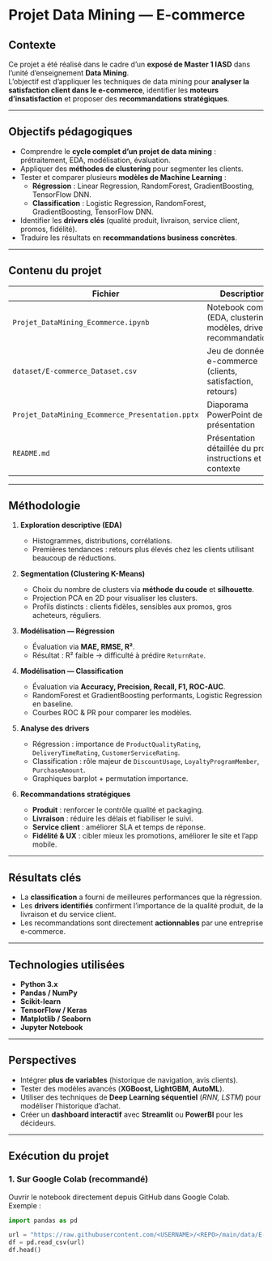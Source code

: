 # Projet Data Mining — E-commerce

## Contexte
Ce projet a été réalisé dans le cadre d’un **exposé de Master 1 IASD** dans l’unité d’enseignement **Data Mining**.  
L’objectif est d’appliquer les techniques de data mining pour **analyser la satisfaction client dans le e-commerce**, identifier les **moteurs d’insatisfaction** et proposer des **recommandations stratégiques**.

---

## Objectifs pédagogiques
- Comprendre le **cycle complet d’un projet de data mining** : prétraitement, EDA, modélisation, évaluation.  
- Appliquer des **méthodes de clustering** pour segmenter les clients.  
- Tester et comparer plusieurs **modèles de Machine Learning** :  
  - **Régression** : Linear Regression, RandomForest, GradientBoosting, TensorFlow DNN.  
  - **Classification** : Logistic Regression, RandomForest, GradientBoosting, TensorFlow DNN.  
- Identifier les **drivers clés** (qualité produit, livraison, service client, promos, fidélité).  
- Traduire les résultats en **recommandations business concrètes**.

---

## Contenu du projet

| Fichier | Description |
|---------|-------------|
| `Projet_DataMining_Ecommerce.ipynb` | Notebook complet (EDA, clustering, modèles, drivers, recommandations) |
| `dataset/E-commerce_Dataset.csv` | Jeu de données e-commerce (clients, satisfaction, retours) |
| `Projet_DataMining_Ecommerce_Presentation.pptx` | Diaporama PowerPoint de présentation |
| `README.md` | Présentation détaillée du projet, instructions et contexte |

---

## Méthodologie

1. **Exploration descriptive (EDA)**  
   - Histogrammes, distributions, corrélations.  
   - Premières tendances : retours plus élevés chez les clients utilisant beaucoup de réductions.  

2. **Segmentation (Clustering K-Means)**  
   - Choix du nombre de clusters via **méthode du coude** et **silhouette**.  
   - Projection PCA en 2D pour visualiser les clusters.  
   - Profils distincts : clients fidèles, sensibles aux promos, gros acheteurs, réguliers.  

3. **Modélisation — Régression**  
   - Évaluation via **MAE, RMSE, R²**.  
   - Résultat : R² faible → difficulté à prédire `ReturnRate`.  

4. **Modélisation — Classification**  
   - Évaluation via **Accuracy, Precision, Recall, F1, ROC-AUC**.  
   - RandomForest et GradientBoosting performants, Logistic Regression en baseline.  
   - Courbes ROC & PR pour comparer les modèles.  

5. **Analyse des drivers**  
   - Régression : importance de `ProductQualityRating`, `DeliveryTimeRating`, `CustomerServiceRating`.  
   - Classification : rôle majeur de `DiscountUsage`, `LoyaltyProgramMember`, `PurchaseAmount`.  
   - Graphiques barplot + permutation importance.  

6. **Recommandations stratégiques**  
   - **Produit** : renforcer le contrôle qualité et packaging.  
   - **Livraison** : réduire les délais et fiabiliser le suivi.  
   - **Service client** : améliorer SLA et temps de réponse.  
   - **Fidélité & UX** : cibler mieux les promotions, améliorer le site et l’app mobile.  

---

## Résultats clés
- La **classification** a fourni de meilleures performances que la régression.  
- Les **drivers identifiés** confirment l’importance de la qualité produit, de la livraison et du service client.  
- Les recommandations sont directement **actionnables** par une entreprise e-commerce.  

---

## Technologies utilisées
- **Python 3.x**
- **Pandas / NumPy**
- **Scikit-learn**
- **TensorFlow / Keras**
- **Matplotlib / Seaborn**
- **Jupyter Notebook**

---

## Perspectives
- Intégrer **plus de variables** (historique de navigation, avis clients).  
- Tester des modèles avancés (**XGBoost, LightGBM, AutoML**).  
- Utiliser des techniques de **Deep Learning séquentiel** (*RNN, LSTM*) pour modéliser l’historique d’achat.  
- Créer un **dashboard interactif** avec **Streamlit** ou **PowerBI** pour les décideurs.  

---


## Exécution du projet

### 1. Sur Google Colab (recommandé)
Ouvrir le notebook directement depuis GitHub dans Google Colab.  
Exemple :
```python
import pandas as pd

url = "https://raw.githubusercontent.com/<USERNAME>/<REPO>/main/data/E-commerce_Dataset.csv"
df = pd.read_csv(url)
df.head()
